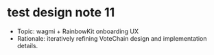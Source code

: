 # test design note 11

- Topic: wagmi + RainbowKit onboarding UX
- Rationale: iteratively refining VoteChain design and implementation details.
